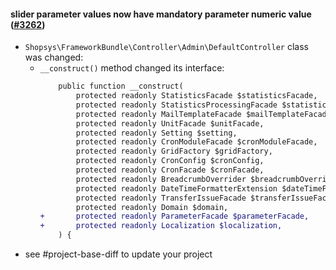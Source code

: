 #### slider parameter values now have mandatory parameter numeric value ([#3262](https://github.com/shopsys/shopsys/pull/3262))

-   `Shopsys\FrameworkBundle\Controller\Admin\DefaultController` class was changed:
    -   `__construct()` method changed its interface:
        ```diff
            public function __construct(
                protected readonly StatisticsFacade $statisticsFacade,
                protected readonly StatisticsProcessingFacade $statisticsProcessingFacade,
                protected readonly MailTemplateFacade $mailTemplateFacade,
                protected readonly UnitFacade $unitFacade,
                protected readonly Setting $setting,
                protected readonly CronModuleFacade $cronModuleFacade,
                protected readonly GridFactory $gridFactory,
                protected readonly CronConfig $cronConfig,
                protected readonly CronFacade $cronFacade,
                protected readonly BreadcrumbOverrider $breadcrumbOverrider,
                protected readonly DateTimeFormatterExtension $dateTimeFormatterExtension,
                protected readonly TransferIssueFacade $transferIssueFacade,
                protected readonly Domain $domain,
        +       protected readonly ParameterFacade $parameterFacade,
        +       protected readonly Localization $localization,
            ) {
        ```
-   see #project-base-diff to update your project
